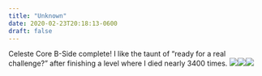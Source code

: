 ```yaml
---
title: "Unknown"
date: 2020-02-23T20:18:13-0600
draft: false
---
```


Celeste Core B-Side complete! I like the taunt of “ready for a real challenge?” after finishing a level where I died nearly 3400 times.
[![](/images/2020/10fdf168d3.jpg)](https://ianwhitney.micro.blog/uploads/2020/10fdf168d3.jpg)[![](uploads/2020/a4b26e54f3.jpg)](https://ianwhitney.micro.blog/uploads/2020/a4b26e54f3.jpg)[![](uploads/2020/5a99caaa16.jpg)](https://ianwhitney.micro.blog/uploads/2020/5a99caaa16.jpg)

